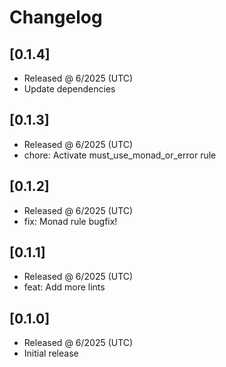 # Changelog

## [0.1.4]

- Released @ 6/2025 (UTC)
- Update dependencies

## [0.1.3]

- Released @ 6/2025 (UTC)
- chore: Activate must_use_monad_or_error rule

## [0.1.2]

- Released @ 6/2025 (UTC)
- fix: Monad rule bugfix!

## [0.1.1]

- Released @ 6/2025 (UTC)
- feat: Add more lints

## [0.1.0]

- Released @ 6/2025 (UTC)
- Initial release
